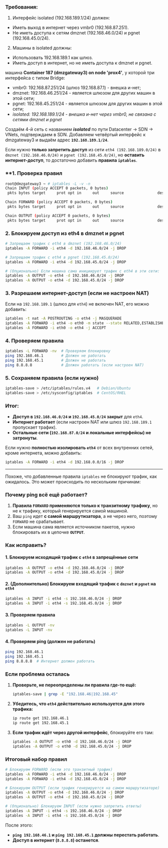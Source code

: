 ### Требования:
1. Интерфейс isolated (192.168.189.1/24) должен:
- Иметь выход в интернет через vmbr0 (192.168.87.251).
- Не иметь доступа к сетям dmznet (192.168.46.0/24) и pgnet (192.168.45.0/24).

2. Машины в isolated должны:
- Использовать 192.168.189.1 как шлюз.
- Иметь доступ в интернет, но не иметь доступа к dmznet и pgnet.

машина **Container 187 (dmzgateway3) on node 'prox4'**, у которой три интерфейса с типом Bridge:
- vmbr0: 192.168.87.251/24 (шлюз 192.168.87.1) - внешка и-нет;
- dmznet: 192.168.46.251/24 - является шлюзом для других машин в этой сети;
- pgnet: 192.168.45.251/24 - является шлюзом для других машин в этой сети;
- *isolated: 192.168.189.1/24 - внешка и-нет через vmbr0, не связана с сетями dmznet и pgnet*

Создаём 4-й сеть с названием ***isolated*** по пути Datacenter -> SDN -> VNets, подтверждаем в SDN. Добавляем четвёртый интерфейс к dmzgateway3 и выдаём адрес **`192.168.189.1/24`**.

Если нужно **только запретить доступ** из сети `eth4 (192.168.189.0/24)` в `dmznet (192.168.46.0/24)` и `pgnet (192.168.45.0/24)`, но **оставить интернет-доступ**, то достаточно добавить **правила `iptables`**.  

### **1. Проверка правил
```bash
root@dmzgateway3 ~ # iptables -L -v -n
Chain INPUT (policy ACCEPT 0 packets, 0 bytes)
 pkts bytes target     prot opt in     out     source               destination         

Chain FORWARD (policy ACCEPT 0 packets, 0 bytes)
 pkts bytes target     prot opt in     out     source               destination         

Chain OUTPUT (policy ACCEPT 0 packets, 0 bytes)
 pkts bytes target     prot opt in     out     source               destination
```

### **2. Блокируем доступ из eth4 в dmznet и pgnet**
```bash
# Запрещаем трафик с eth4 в dmznet (192.168.46.0/24)
iptables -A FORWARD -i eth4 -d 192.168.46.0/24 -j DROP

# Запрещаем трафик с eth4 в pgnet (192.168.45.0/24)
iptables -A FORWARD -i eth4 -d 192.168.45.0/24 -j DROP

# (Опционально) Если машина сама инициирует трафик с eth4 в эти сети:
iptables -A OUTPUT -o eth4 -d 192.168.46.0/24 -j DROP
iptables -A OUTPUT -o eth4 -d 192.168.45.0/24 -j DROP
```

### **3. Разрешаем интернет-доступ (если не настроен NAT)**
Если на `192.168.189.1` (шлюз для `eth4`) не включен NAT, его можно добавить:
```bash
iptables -t nat -A POSTROUTING -o eth4 -j MASQUERADE
iptables -A FORWARD -i eth4 -o eth0 -m state --state RELATED,ESTABLISHED -j ACCEPT
iptables -A FORWARD -i eth0 -o eth4 -j ACCEPT
```

### **4. Проверяем правила**
```bash
iptables -L FORWARD -nv  # Проверяем блокировку
ping 192.168.46.1        # Должен не работать
ping 192.168.45.1        # Должен не работать
ping 8.8.8.8             # Должен работать (если настроен NAT)
```

### **5. Сохраняем правила (если нужно)**
```bash
iptables-save > /etc/iptables/rules.v4   # Debian/Ubuntu
iptables-save > /etc/sysconfig/iptables  # CentOS/RHEL
```

### **Итог:**
- **Доступ в `192.168.46.0/24` и `192.168.45.0/24` закрыт** для `eth4`.
- **Интернет работает** (если настроен NAT или шлюз `192.168.189.1` пропускает трафик).
- **Остальные сети (`192.168.87.0/24` и локальные интерфейсы) не затронуты**.  

Если нужно **полностью изолировать `eth4`** от всех внутренних сетей, кроме интернета, можно добавить:
```bash
iptables -A FORWARD -i eth4 -d 192.168.0.0/16 -j DROP
```
--------------------------

Похоже, что добавленные правила `iptables` не блокируют трафик, как ожидалось. Это может происходить по нескольким причинам:

### **Почему ping всё ещё работает?**
1. **Правила `FORWARD` применяются только к транзитному трафику**, но не к трафику, который генерируется самой машиной.
2. Ваш `ping` идет **с самой маршрутизатора**, а не через него, поэтому `FORWARD` не срабатывает.
3. Если машина сама является источником пакетов, нужно блокировать их в цепочке **`OUTPUT`**.



### **Как исправить?**
#### **1. Блокируем исходящий трафик с `eth4` в запрещённые сети**
```bash
iptables -A OUTPUT -o eth4 -d 192.168.46.0/24 -j DROP
iptables -A OUTPUT -o eth4 -d 192.168.45.0/24 -j DROP
```

#### **2. (Дополнительно) Блокируем входящий трафик с `dmznet` и `pgnet` на `eth4`**
```bash
iptables -A INPUT -i eth4 -s 192.168.46.0/24 -j DROP
iptables -A INPUT -i eth4 -s 192.168.45.0/24 -j DROP
```

#### **3. Проверяем правила**
```bash
iptables -L OUTPUT -nv
iptables -L INPUT -nv
```

#### **4. Проверяем ping (должен не работать)**
```bash
ping 192.168.46.1
ping 192.168.45.1
ping 8.8.8.8  # Интернет должен работать
```



### **Если проблема осталась**
1. **Проверьте, не переопределены ли правила где-то ещё:**
   ```bash
   iptables-save | grep -E "192.168.46|192.168.45"
   ```
2. **Убедитесь, что `eth4` действительно используется для этого трафика:**
   ```bash
   ip route get 192.168.46.1
   ip route get 192.168.45.1
   ```
3. **Если трафик идёт через другой интерфейс**, блокируйте его там:
   ```bash
   iptables -A OUTPUT -o eth0 -d 192.168.46.0/24 -j DROP
   iptables -A OUTPUT -o eth0 -d 192.168.45.0/24 -j DROP
   ```



### **Итоговый набор правил**
```bash
# Блокируем FORWARD (если это транзитный трафик)
iptables -A FORWARD -i eth4 -d 192.168.46.0/24 -j DROP
iptables -A FORWARD -i eth4 -d 192.168.45.0/24 -j DROP

# Блокируем OUTPUT (если трафик генерируется на самом маршрутизаторе)
iptables -A OUTPUT -o eth4 -d 192.168.46.0/24 -j DROP
iptables -A OUTPUT -o eth4 -d 192.168.45.0/24 -j DROP

# (Опционально) Блокируем INPUT (если нужно запретить ответы)
iptables -A INPUT -i eth4 -s 192.168.46.0/24 -j DROP
iptables -A INPUT -i eth4 -s 192.168.45.0/24 -j DROP
```

После этого:
- **`ping 192.168.46.1` и `ping 192.168.45.1` должны перестать работать**.
- **Доступ в интернет (`8.8.8.8`) останется**.




